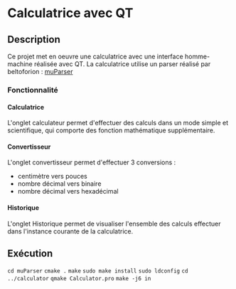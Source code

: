 # Calculatrice avec QT

## Description
Ce projet met en oeuvre une calculatrice avec une interface homme-machine réalisée avec QT.
La calculatrice utilise un parser réalisé par beltoforion : [muParser](https://github.com/beltoforion/muparser)

### Fonctionnalité 
#### Calculatrice
L'onglet calculateur permet d'effectuer des calculs dans un mode simple et scientifique, qui comporte des fonction mathématique supplémentaire.

#### Convertisseur
L'onglet convertisseur permet d'effectuer 3 conversions :
- centimètre vers pouces
- nombre décimal vers binaire
- nombre décimal vers hexadécimal

#### Historique
L'onglet Historique permet de visualiser l'ensemble des calculs effectuer dans l'instance courante de la calculatrice.

## Exécution
`cd muParser`
`cmake .`
`make`
`sudo make install`
`sudo ldconfig`
`cd ../calculator`
`qmake Calculator.pro`
`make -j6 in `
